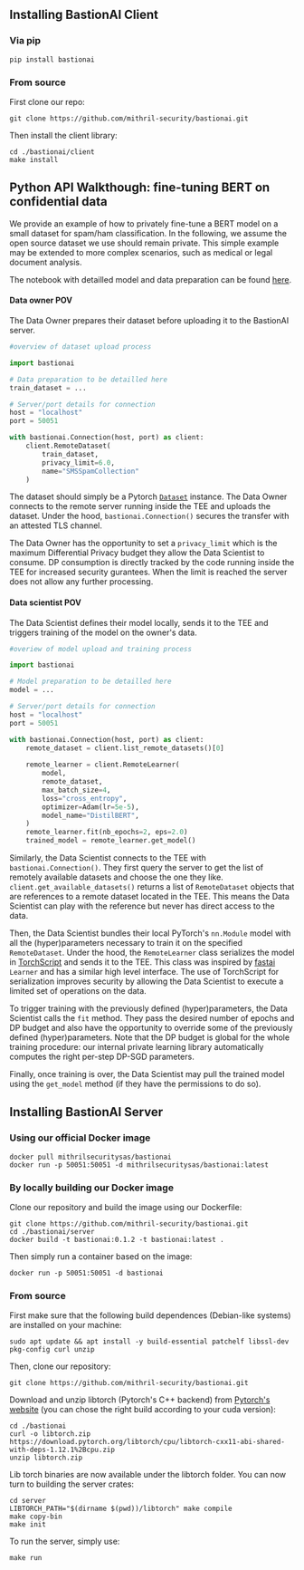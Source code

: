 ## Installing BastionAI Client

### Via pip

```
pip install bastionai
```

### From source

First clone our repo:
```
git clone https://github.com/mithril-security/bastionai.git
```
Then install the client library:
```
cd ./bastionai/client
make install
```

## Python API Walkthough: fine-tuning BERT on confidential data

We provide an example of how to privately fine-tune a BERT model on a small dataset for spam/ham classification.
In the following, we assume the open source dataset we use should remain private.
This simple example may be extended to more complex scenarios, such as medical or legal document analysis.

The notebook with detailled model and data preparation can be found [here](https://github.com/mithril-security/bastionai/blob/master/examples/distilbert_example_notebook.ipynb).

#### Data owner POV

The Data Owner prepares their dataset before uploading it to the BastionAI server. 

```python
#overview of dataset upload process

import bastionai

# Data preparation to be detailled here
train_dataset = ... 

# Server/port details for connection
host = "localhost"
port = 50051

with bastionai.Connection(host, port) as client:
    client.RemoteDataset(
        train_dataset, 
        privacy_limit=6.0, 
        name="SMSSpamCollection"
    )
```

The dataset should simply be a Pytorch [`Dataset`](https://pytorch.org/vision/stable/datasets.html) instance. The Data Owner connects to the remote server running inside the TEE and uploads the dataset. Under the hood, `bastionai.Connection()` secures the transfer with an attested TLS channel.

The Data Owner has the opportunity to set a `privacy_limit` which is the maximum Differential Privacy budget they allow the Data Scientist to consume. DP consumption is directly tracked by the code running inside the TEE for increased security gurantees. When the limit is reached the server does not allow any further processing.

#### Data scientist POV

The Data Scientist defines their model locally, sends it to the TEE and triggers training of the model on the owner's data.

```python
#overiew of model upload and training process

import bastionai

# Model preparation to be detailled here
model = ...

# Server/port details for connection
host = "localhost"
port = 50051

with bastionai.Connection(host, port) as client:
    remote_dataset = client.list_remote_datasets()[0]
    
    remote_learner = client.RemoteLearner(
        model,
        remote_dataset,
        max_batch_size=4,
        loss="cross_entropy",
        optimizer=Adam(lr=5e-5),
        model_name="DistilBERT",
    )
    remote_learner.fit(nb_epochs=2, eps=2.0)
    trained_model = remote_learner.get_model()
```

Similarly, the Data Scientist connects to the TEE with `bastionai.Connection()`. They first query the server to get the list of remotely available datasets and choose the one they like. `client.get_available_datasets()` returns a list of `RemoteDataset` objects that are references to a remote dataset located in the TEE. This means the Data Scientist can play with the reference but never has direct access to the data.

Then, the Data Scientist bundles their local PyTorch's `nn.Module` model with all the (hyper)parameters necessary to train it on the specified `RemoteDataset`. Under the hood, the `RemoteLearner` class serializes the model in [TorchScript](https://pytorch.org/docs/stable/jit.html) and sends it to the TEE. This class was inspired by [fastai](https://docs.fast.ai/) `Learner` and has a similar high level interface. The use of TorchScript for serialization improves security by allowing the Data Scientist to execute a limited set of operations on the data.

To trigger training with the previously defined (hyper)parameters, the Data Scientist calls the `fit` method. They pass the desired number of epochs and DP budget and also have the opportunity to override some of the previously defined (hyper)parameters. Note that the DP budget is global for the whole training procedure: our internal private learning library automatically computes the right per-step DP-SGD parameters.

Finally, once training is over, the Data Scientist may pull the trained model using the `get_model` method (if they have the permissions to do so).

## Installing BastionAI Server

### Using our official Docker image

```
docker pull mithrilsecuritysas/bastionai
docker run -p 50051:50051 -d mithrilsecuritysas/bastionai:latest
```

### By locally building our Docker image

Clone our repository and build the image using our Dockerfile:
```
git clone https://github.com/mithril-security/bastionai.git
cd ./bastionai/server
docker build -t bastionai:0.1.2 -t bastionai:latest .
```
Then simply run a container based on the image:
```
docker run -p 50051:50051 -d bastionai
```

### From source

First make sure that the following build dependences (Debian-like systems) are installed on your machine:
```
sudo apt update && apt install -y build-essential patchelf libssl-dev pkg-config curl unzip
```

Then, clone our repository:
```
git clone https://github.com/mithril-security/bastionai.git
```
Download and unzip libtorch (Pytorch's C++ backend) from [Pytorch's website](https://pytorch.org/) (you can chose the right build according to your cuda version):
```
cd ./bastionai
curl -o libtorch.zip https://download.pytorch.org/libtorch/cpu/libtorch-cxx11-abi-shared-with-deps-1.12.1%2Bcpu.zip
unzip libtorch.zip
```
Lib torch binaries are now available under the libtorch folder. You can now turn to building the server crates:
```
cd server
LIBTORCH_PATH="$(dirname $(pwd))/libtorch" make compile
make copy-bin
make init
```

To run the server, simply use:
```
make run
```
